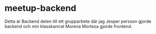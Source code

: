 # meetup-backend
Detta är Backend delen till ett grupparbete där jag Jesper persson gjorde backend och min klasskamrat Morena Morteza gjorde frontend.